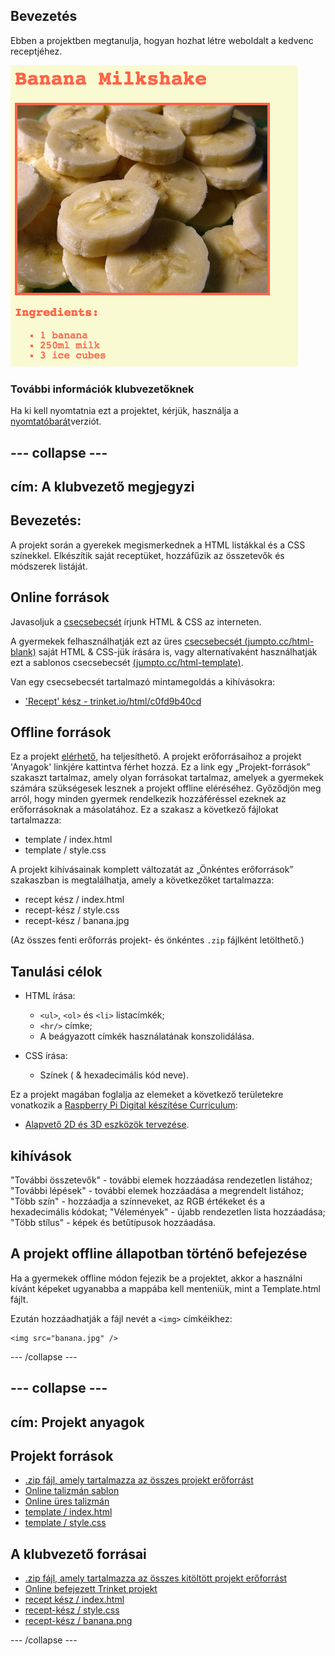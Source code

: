 ## Bevezetés

Ebben a projektben megtanulja, hogyan hozhat létre weboldalt a kedvenc receptjéhez.

![screenshot](images/recipe-final.png)

### További információk klubvezetőknek

Ha ki kell nyomtatnia ezt a projektet, kérjük, használja a [nyomtatóbarát](https://projects.raspberrypi.org/en/projects/recipe/print)verziót.

## \--- collapse \---

## cím: A klubvezető megjegyzi

## Bevezetés:

A projekt során a gyerekek megismerkednek a HTML listákkal és a CSS színekkel. Elkészítik saját receptüket, hozzáfűzik az összetevők és módszerek listáját.

## Online források

Javasoljuk a [csecsebecsét](https://trinket.io/) írjunk HTML & CSS az interneten.

A gyermekek felhasználhatják ezt az üres [csecsebecsét (jumpto.cc/html-blank)](http://jumpto.cc/html-blank) saját HTML & CSS-jük írására is, vagy alternatívaként használhatják ezt a sablonos csecsebecsét [(jumpto.cc/html-template)](http://jumpto.cc/html-template).

Van egy csecsebecsét tartalmazó mintamegoldás a kihívásokra:

+ ['Recept' kész - trinket.io/html/c0fd9b40cd](https://trinket.io/html/c0fd9b40cd)

## Offline források

Ez a projekt [elérhető,](https://www.codeclubprojects.org/en-GB/resources/webdev-working-offline/) ha teljesíthető. A projekt erőforrásaihoz a projekt 'Anyagok' linkjére kattintva férhet hozzá. Ez a link egy „Projekt-források” szakaszt tartalmaz, amely olyan forrásokat tartalmaz, amelyek a gyermekek számára szükségesek lesznek a projekt offline eléréséhez. Győződjön meg arról, hogy minden gyermek rendelkezik hozzáféréssel ezeknek az erőforrásoknak a másolatához. Ez a szakasz a következő fájlokat tartalmazza:

+ template / index.html
+ template / style.css

A projekt kihívásainak komplett változatát az „Önkéntes erőforrások” szakaszban is megtalálhatja, amely a következőket tartalmazza:

+ recept kész / index.html
+ recept-kész / style.css
+ recept-kész / banana.jpg

(Az összes fenti erőforrás projekt- és önkéntes `.zip` fájlként letölthető.)

## Tanulási célok

+ HTML írása:
    
    + `<ul>`, `<ol>` és `<li>` listacímkék;
    + `<hr/>` címke;
    + A beágyazott címkék használatának konszolidálása.

+ CSS írása:
    
    + Színek ( & hexadecimális kód neve).

Ez a projekt magában foglalja az elemeket a következő területekre vonatkozik a [Raspberry Pi Digital készítése Curriculum](http://rpf.io/curriculum):

+ [Alapvető 2D és 3D eszközök tervezése](https://www.raspberrypi.org/curriculum/design/creator).

## kihívások

"További összetevők" - további elemek hozzáadása rendezetlen listához; "További lépések" - további elemek hozzáadása a megrendelt listához; "Több szín" - hozzáadja a színneveket, az RGB értékeket és a hexadecimális kódokat; "Vélemények" - újabb rendezetlen lista hozzáadása; "Több stílus" - képek és betűtípusok hozzáadása.

## A projekt offline állapotban történő befejezése

Ha a gyermekek offline módon fejezik be a projektet, akkor a használni kívánt képeket ugyanabba a mappába kell menteniük, mint a Template.html fájlt.

Ezután hozzáadhatják a fájl nevét a `<img>` címkéikhez:

    <img src="banana.jpg" />
    

\--- /collapse \---

## \--- collapse \---

## cím: Projekt anyagok

## Projekt források

+ [.zip fájl, amely tartalmazza az összes projekt erőforrást](resources/recipe-project-resources.zip)
+ [Online talizmán sablon](http://jumpto.cc/trinket-template)
+ [Online üres talizmán](http://jumpto.cc/trinket-blank)
+ [template / index.html](resources/template-index.html)
+ [template / style.css](resources/template-style.css)

## A klubvezető forrásai

+ [.zip fájl, amely tartalmazza az összes kitöltött projekt erőforrást](resources/recipe-volunteer-resources.zip)
+ [Online befejezett Trinket projekt](https://trinket.io/html/c0fd9b40cd)
+ [recept kész / index.html](resources/recipe-finished-index.html)
+ [recept-kész / style.css](resources/recipe-finished-style.css)
+ [recept-kész / banana.png](resources/recipe-finished-banana.png)

\--- /collapse \---